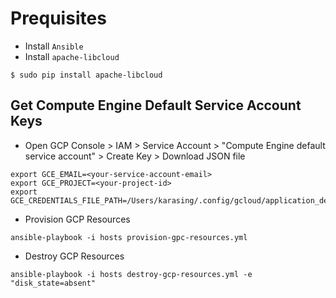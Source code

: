# Prequisites
- Install ``Ansible``
- Install ``apache-libcloud``

```
$ sudo pip install apache-libcloud
```
## Get Compute Engine Default Service Account Keys
- Open GCP Console > IAM > Service Account > "Compute Engine default service account" > Create Key > Download JSON file

```
export GCE_EMAIL=<your-service-account-email>
export GCE_PROJECT=<your-project-id>
export GCE_CREDENTIALS_FILE_PATH=/Users/karasing/.config/gcloud/application_default_credentials.json
```
- Provision GCP Resources

```
ansible-playbook -i hosts provision-gpc-resources.yml
```

- Destroy GCP Resources

```
ansible-playbook -i hosts destroy-gcp-resources.yml -e "disk_state=absent"
```
